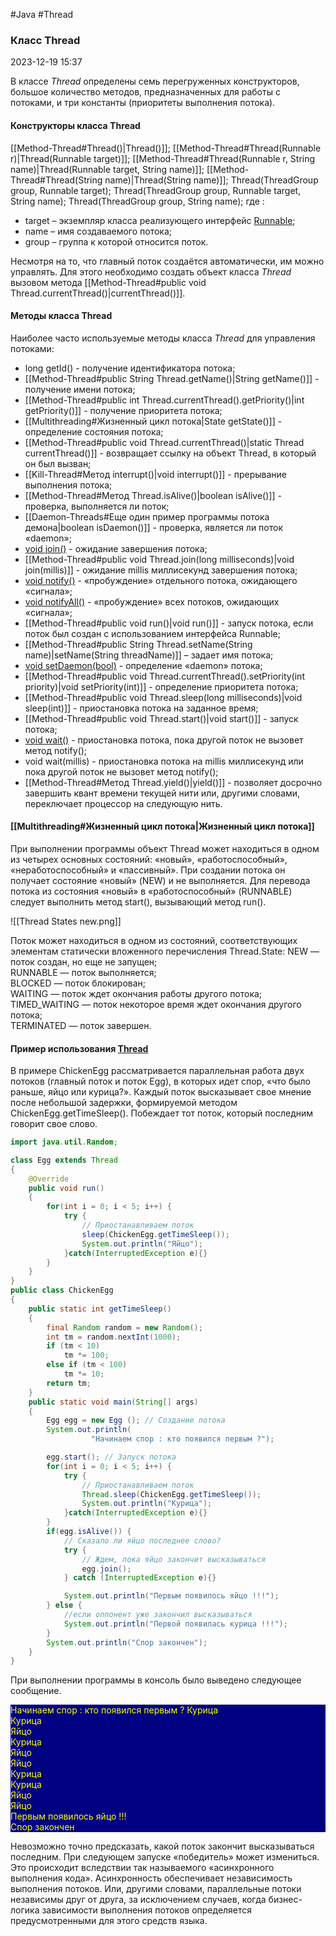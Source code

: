 #Java #Thread
### Класс Thread ###

2023-12-19 15:37

В классе _Thread_ определены семь перегруженных конструкторов, большое количество методов, предназначенных для работы с потоками, и три константы (приоритеты выполнения потока).
#### Конструкторы класса Thread ####

[[Method-Thread#Thread()|Thread()]];
[[Method-Thread#Thread(Runnable r)|Thread(Runnable target)]];
[[Method-Thread#Thread(Runnable r, String name)|Thread(Runnable target, String name)]];
[[Method-Thread#Thread(String name)|Thread(String name)]];
Thread(ThreadGroup group, Runnable target);
Thread(ThreadGroup group, Runnable target, String name);
Thread(ThreadGroup group, String name);
где :
- target – экземпляр класса реализующего интерфейс [Runnable](Runnable);
- name – имя создаваемого потока;
- group – группа к которой относится поток.

Несмотря на то, что главный поток создаётся автоматически, им можно управлять. Для этого необходимо создать объект класса _Thread_ вызовом метода [[Method-Thread#public void Thread.currentThread()|currentThread()]].
#### Методы класса Thread ####

Наиболее часто используемые методы класса _Thread_ для управления потоками:
- long getId() - получение идентификатора потока;
- [[Method-Thread#public String Thread.getName()|String getName()]] - получение имени потока;
- [[Method-Thread#public int Thread.currentThread().getPriority()|int getPriority()]] - получение приоритета потока;
- [[Multithreading#Жизненный цикл потока|State getState()]] - определение состояния потока;
- [[Method-Thread#public void Thread.currentThread()|static Thread currentThread()]] - возвращает ссылку на объект Thread, в который он был вызван;
- [[Kill-Thread#Метод interrupt()|void interrupt()]] - прерывание выполнения потока;
- [[Method-Thread#Метод Thread.isAlive()|boolean isAlive()]] - проверка, выполняется ли поток;
- [[Daemon-Threads#Еще один пример программы потока демона|boolean isDaemon()]] - проверка, является ли поток «daemon»;
- [void join()](Thread.join()) - ожидание завершения потока;
- [[Method-Thread#public void Thread.join(long milliseconds)|void join(millis)]] - ожидание millis миллисекунд завершения потока;
- [void notify()](wait-notify) - «пробуждение» отдельного потока, ожидающего «сигнала»;
- [void notifyAll()](wait-notify) - «пробуждение» всех потоков, ожидающих «сигнала»;
- [[Method-Thread#public void run()|void run()]] - запуск потока, если поток был создан с использованием интерфейса Runnable;
- [[Method-Thread#public String Thread.setName(String name)|setName(String threadName)]] – задает имя потока;
- [void setDaemon(bool)](Daemon-Threads) - определение «daemon» потока;
- [[Method-Thread#public void Thread.currentThread().setPriority(int priority)|void setPriority(int)]] - определение приоритета потока;
- [[Method-Thread#public void Thread.sleep(long milliseconds)|void sleep(int)]] - приостановка потока на заданное время;
- [[Method-Thread#public void Thread.start()|void start()]] - запуск потока;
- [void wait()](wait-notify) - приостановка потока, пока другой поток не вызовет метод notify();
- void wait(millis) - приостановка потока на millis миллисекунд или пока другой поток не вызовет метод notify();
- [[Method-Thread#Метод Thread.yield()|yield()]] - позволяет досрочно завершить квант времени текущей нити или, другими словами, переключает процессор на следующую нить.

#### [[Multithreading#Жизненный цикл потока|Жизненный цикл потока]] ####

При выполнении программы объект Thread может находиться в одном из четырех основных состояний: «новый», «работоспособный», «неработоспособный» и «пассивный». При создании потока он получает состояние «новый» (NEW) и не выполняется. Для перевода потока из состояния «новый» в «работоспособный» (RUNNABLE) следует выполнить метод start(), вызывающий метод run().

![[Thread States new.png]]

Поток может находиться в одном из состояний, соответствующих элементам статически вложенного перечисления Thread.State:
NEW — поток создан, но еще не запущен;  
RUNNABLE — поток выполняется;  
BLOCKED — поток блокирован;  
WAITING — поток ждет окончания работы другого потока;  
TIMED_WAITING — поток некоторое время ждет окончания другого потока;  
TERMINATED — поток завершен.
#### Пример использования [Thread](Thread) ####

В примере ChickenEgg рассматривается параллельная работа двух потоков (главный поток и поток Egg), в которых идет спор, «что было раньше, яйцо или курица?». Каждый поток высказывает свое мнение после небольшой задержки, формируемой методом ChickenEgg.getTimeSleep(). Побеждает тот поток, который последним говорит свое слово.
```java
import java.util.Random;

class Egg extends Thread
{
    @Override
    public void run()
    {
        for(int i = 0; i < 5; i++) {
            try {
                // Приостанавливаем поток
                sleep(ChickenEgg.getTimeSleep());
                System.out.println("Яйцо");
            }catch(InterruptedException e){}
        }
    }
}
public class ChickenEgg
{
    public static int getTimeSleep()
    {
        final Random random = new Random();
        int tm = random.nextInt(1000);
        if (tm < 10)
            tm *= 100;
        else if (tm < 100)
            tm *= 10;
        return tm;
    }
    public static void main(String[] args)
    {
        Egg egg = new Egg (); // Создание потока
        System.out.println(
                  "Начинаем спор : кто появился первым ?");

        egg.start(); // Запуск потока
        for(int i = 0; i < 5; i++) {
            try {
                // Приостанавливаем поток
                Thread.sleep(ChickenEgg.getTimeSleep());
                System.out.println("Курица");	
            }catch(InterruptedException e){}
        }
        if(egg.isAlive()) {
            // Cказало ли яйцо последнее слово?
            try {
                // Ждем, пока яйцо закончит высказываться
                egg.join();
            } catch (InterruptedException e){}

            System.out.println("Первым появилось яйцо !!!");
        } else {
            //если оппонент уже закончил высказываться
            System.out.println("Первой появилась курица !!!");
        }
        System.out.println("Спор закончен");
    }
}
```
При выполнении программы в консоль было выведено следующее сообщение.
<p style="background-color: navy; color: yellow">Начинаем спор : кто появился первым ?
Курица<br>
Курица<br>
Яйцо<br>
Курица<br>
Яйцо<br>
Яйцо<br>
Курица<br>
Курица<br>
Яйцо<br>
Яйцо<br>
Первым появилось яйцо !!!<br>
Спор закончен</p>

Невозможно точно предсказать, какой поток закончит высказываться последним. При следующем запуске «победитель» может измениться. Это происходит вследствии так называемого «асинхронного выполнения кода». Асинхронность обеспечивает независимость выполнения потоков. Или, другими словами, параллельные потоки независимы друг от друга, за исключением случаев, когда бизнес-логика зависимости выполнения потоков определяется предусмотренными для этого средств языка.

